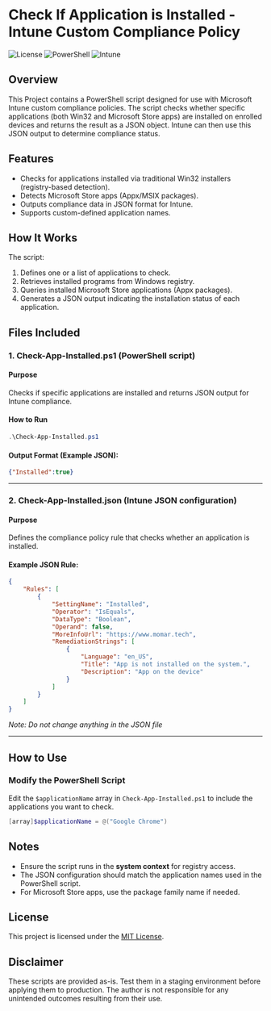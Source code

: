 # Check If Application is Installed - Intune Custom Compliance Policy

![License](https://img.shields.io/badge/license-MIT-blue.svg)
![PowerShell](https://img.shields.io/badge/powershell-5.1%2B-blue.svg)
![Intune](https://img.shields.io/badge/Intune-Custom%20Compliance-green.svg)

## Overview
This Project contains a PowerShell script designed for use with Microsoft Intune custom compliance policies. The script checks whether specific applications (both Win32 and Microsoft Store apps) are installed on enrolled devices and returns the result as a JSON object. Intune can then use this JSON output to determine compliance status.

## Features
- Checks for applications installed via traditional Win32 installers (registry-based detection).
- Detects Microsoft Store apps (Appx/MSIX packages).
- Outputs compliance data in JSON format for Intune.
- Supports custom-defined application names.

## How It Works
The script:
1. Defines one or a list of applications to check.
2. Retrieves installed programs from Windows registry.
3. Queries installed Microsoft Store applications (Appx packages).
4. Generates a JSON output indicating the installation status of each application.

## Files Included
### 1. **Check-App-Installed.ps1** (PowerShell script)
#### Purpose
Checks if specific applications are installed and returns JSON output for Intune compliance.

#### How to Run
```powershell
.\Check-App-Installed.ps1
```

#### Output Format (Example JSON):
```json
{"Installed":true}
```

---

### 2. **Check-App-Installed.json** (Intune JSON configuration)
#### Purpose
Defines the compliance policy rule that checks whether an application is installed.

#### Example JSON Rule:
```json
{
    "Rules": [
        {
            "SettingName": "Installed",
            "Operator": "IsEquals",
            "DataType": "Boolean",
            "Operand": false,
            "MoreInfoUrl": "https://www.momar.tech",
            "RemediationStrings": [
                {
                    "Language": "en_US",
                    "Title": "App is not installed on the system.",
                    "Description": "App on the device"
                }
            ]
        }
    ]
}
```
*Note: Do not change anything in the JSON file*

---

## How to Use
### Modify the PowerShell Script
Edit the `$applicationName` array in `Check-App-Installed.ps1` to include the applications you want to check.
```powershell
[array]$applicationName = @("Google Chrome")
```

## Notes
- Ensure the script runs in the **system context** for registry access.
- The JSON configuration should match the application names used in the PowerShell script.
- For Microsoft Store apps, use the package family name if needed.

## License
This project is licensed under the [MIT License](https://opensource.org/licenses/MIT).

## Disclaimer
These scripts are provided as-is. Test them in a staging environment before applying them to production. The author is not responsible for any unintended outcomes resulting from their use.

